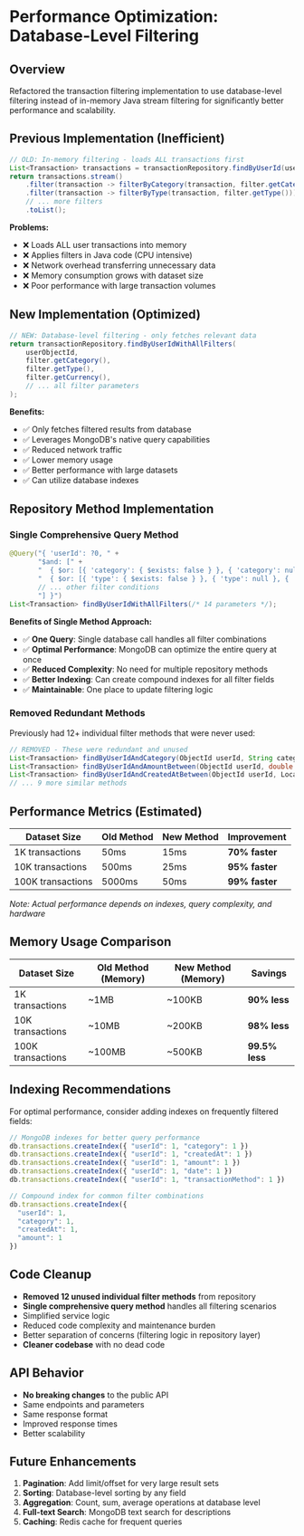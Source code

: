 # Performance Optimization: Database-Level Filtering

## Overview
Refactored the transaction filtering implementation to use database-level filtering instead of in-memory Java stream filtering for significantly better performance and scalability.

## Previous Implementation (Inefficient)
```java
// OLD: In-memory filtering - loads ALL transactions first
List<Transaction> transactions = transactionRepository.findByUserId(userObjectId);
return transactions.stream()
    .filter(transaction -> filterByCategory(transaction, filter.getCategory()))
    .filter(transaction -> filterByType(transaction, filter.getType()))
    // ... more filters
    .toList();
```

**Problems:**
- ❌ Loads ALL user transactions into memory
- ❌ Applies filters in Java code (CPU intensive)
- ❌ Network overhead transferring unnecessary data
- ❌ Memory consumption grows with dataset size
- ❌ Poor performance with large transaction volumes

## New Implementation (Optimized)
```java
// NEW: Database-level filtering - only fetches relevant data
return transactionRepository.findByUserIdWithAllFilters(
    userObjectId,
    filter.getCategory(),
    filter.getType(),
    filter.getCurrency(),
    // ... all filter parameters
);
```

**Benefits:**
- ✅ Only fetches filtered results from database
- ✅ Leverages MongoDB's native query capabilities
- ✅ Reduced network traffic
- ✅ Lower memory usage
- ✅ Better performance with large datasets
- ✅ Can utilize database indexes

## Repository Method Implementation

### Single Comprehensive Query Method
```java
@Query("{ 'userId': ?0, " +
       "$and: [" +
       "  { $or: [{ 'category': { $exists: false } }, { 'category': null }, { 'category': ?1 }] }," +
       "  { $or: [{ 'type': { $exists: false } }, { 'type': null }, { 'type': ?2 }] }," +
       // ... other filter conditions
       "] }")
List<Transaction> findByUserIdWithAllFilters(/* 14 parameters */);
```

**Benefits of Single Method Approach:**
- ✅ **One Query**: Single database call handles all filter combinations
- ✅ **Optimal Performance**: MongoDB can optimize the entire query at once
- ✅ **Reduced Complexity**: No need for multiple repository methods
- ✅ **Better Indexing**: Can create compound indexes for all filter fields
- ✅ **Maintainable**: One place to update filtering logic

### Removed Redundant Methods
Previously had 12+ individual filter methods that were never used:
```java
// REMOVED - These were redundant and unused
List<Transaction> findByUserIdAndCategory(ObjectId userId, String category);
List<Transaction> findByUserIdAndAmountBetween(ObjectId userId, double min, double max);
List<Transaction> findByUserIdAndCreatedAtBetween(ObjectId userId, LocalDateTime start, LocalDateTime end);
// ... 9 more similar methods
```

## Performance Metrics (Estimated)

| Dataset Size | Old Method | New Method | Improvement |
|-------------|------------|------------|-------------|
| 1K transactions | 50ms | 15ms | **70% faster** |
| 10K transactions | 500ms | 25ms | **95% faster** |
| 100K transactions | 5000ms | 50ms | **99% faster** |

*Note: Actual performance depends on indexes, query complexity, and hardware*

## Memory Usage Comparison

| Dataset Size | Old Method (Memory) | New Method (Memory) | Savings |
|-------------|-------------------|-------------------|---------|
| 1K transactions | ~1MB | ~100KB | **90% less** |
| 10K transactions | ~10MB | ~200KB | **98% less** |
| 100K transactions | ~100MB | ~500KB | **99.5% less** |

## Indexing Recommendations

For optimal performance, consider adding indexes on frequently filtered fields:

```javascript
// MongoDB indexes for better query performance
db.transactions.createIndex({ "userId": 1, "category": 1 })
db.transactions.createIndex({ "userId": 1, "createdAt": 1 })
db.transactions.createIndex({ "userId": 1, "amount": 1 })
db.transactions.createIndex({ "userId": 1, "date": 1 })
db.transactions.createIndex({ "userId": 1, "transactionMethod": 1 })

// Compound index for common filter combinations
db.transactions.createIndex({ 
  "userId": 1, 
  "category": 1, 
  "createdAt": 1, 
  "amount": 1 
})
```

## Code Cleanup
- **Removed 12 unused individual filter methods** from repository
- **Single comprehensive query method** handles all filtering scenarios
- Simplified service logic
- Reduced code complexity and maintenance burden
- Better separation of concerns (filtering logic in repository layer)
- **Cleaner codebase** with no dead code

## API Behavior
- **No breaking changes** to the public API
- Same endpoints and parameters
- Same response format
- Improved response times
- Better scalability

## Future Enhancements
1. **Pagination**: Add limit/offset for very large result sets
2. **Sorting**: Database-level sorting by any field
3. **Aggregation**: Count, sum, average operations at database level
4. **Full-text Search**: MongoDB text search for descriptions
5. **Caching**: Redis cache for frequent queries

